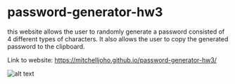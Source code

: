 # password-generator-hw3

this website allows the user to randomly generate a password consisted of 4 different types of characters. It also allows the user to copy the generated password to the clipboard.

Link to website: https://mitchelljoho.github.io/password-generator-hw3/

![alt text]()
